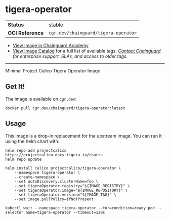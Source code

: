 <!--monopod:start-->
# tigera-operator
| | |
| - | - |
| **Status** | stable |
| **OCI Reference** | `cgr.dev/chainguard/tigera-operator` |


* [View Image in Chainguard Academy](https://edu.chainguard.dev/chainguard/chainguard-images/reference/tigera-operator/overview/)
* [View Image Catalog](https://console.enforce.dev/images/catalog) for a full list of available tags.
*[Contact Chainguard](https://www.chainguard.dev/chainguard-images) for enterprise support, SLAs, and access to older tags.*

---
<!--monopod:end-->

Minimal Project Calico Tigera Operator Image

## Get It!

The image is available on `cgr.dev`:

```
docker pull cgr.dev/chainguard/tigera-operator:latest
```

## Usage

This image is a drop-in replacement for the upstream image.
You can run it using the helm chart with:

```shell
helm repo add projectcalico https://projectcalico.docs.tigera.io/charts
helm repo update

helm install calico projectcalico/tigera-operator \
    --namespace tigera-operator \
    --create-namespace \
    --set autoDiscovery.clusterName=foo \
    --set tigeraOperator.registry="${IMAGE_REGISTRY}" \
    --set tigeraOperator.image="${IMAGE_REPOSITORY}" \
    --set tigeraOperator.version="${IMAGE_TAG}" \
    --set image.pullPolicy=IfNotPresent

kubectl wait --namespace tigera-operator --for=condition=ready pod --selector name=tigera-operator --timeout=120s
```
